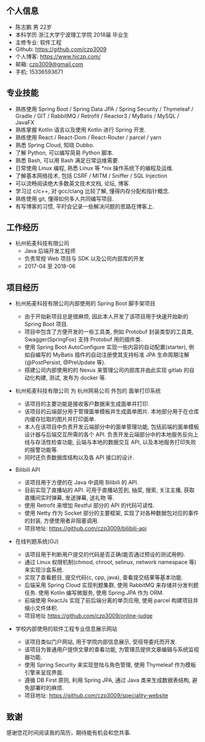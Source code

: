 ## 个人信息
- 陈志鹏 男 22岁
- 本科学历 浙江大学宁波理工学院 2018届 毕业生
- 主修专业: 软件工程
- Github: https://github.com/czp3009
- 个人博客: https://www.hiczp.com/
- 邮箱: czp3009@gmail.com
- 手机: 15336593671

## 专业技能
- 熟练使用 Spring Boot / Spring Data JPA / Spring Security / Thymeleaf / Gradle / GIT / RabbitMQ / Retrofit / Reactor3 / MyBatis / MySQL / JavaFX
- 熟练掌握 Kotlin 语言以及使用 Kotlin 进行 Spring 开发.
- 熟练使用 React / React-Dom / React-Router / parcel / yarn
- 熟悉 Spring Cloud, 知晓 Dubbo.
- 了解 Python, 可以编写简易 Python 脚本.
- 熟悉 Bash, 可以用 Bash 满足日常运维需要.
- 日常使用 Linux 编程, 熟悉 Linux 等 *nix 操作系统下的编程及运维.
- 了解基本网络技术, 包括 CSRF / MITM / Sniffer / SQL Injection
- 可以流畅阅读绝大多数英文技术文档, 论坛, 博客.
- 学习过 c/c++, 对 gcc/clang 比较了解, 懂得内存分配和指针概念.
- 熟练使用 git, 懂得如何多人共同编写项目.
- 有写博客的习惯, 平时会记录一些解决问题的思路在博客上.

## 工作经历
- 杭州拓麦科技有限公司
    - Java 后端开发工程师
    - 负责常规 Web 项目与 SDK 以及公司内部库的开发
    - 2017-04 至 2018-06

## 项目经历
- 杭州拓麦科技有限公司内部使用的 Spring Boot 脚手架项目
    - 由于开始新项目总是很麻烦, 因此本人开发了该项目用于快速开始新的 Spring Boot 项目.
    - 项目中包含了方便开发的一些工具类, 例如 Protobuf 封装类型的工具类, Swagger(SpringFox) 支持 Protobuf 用的插件类.
    - 使用 Spring Boot AutoConfigure 实现一些内容的自动配置(starter), 例如自编写的 MyBatis 插件的自动注册使其支持标准 JPA 生命周期注解(@PostPersist, @PreUpdate 等).
    - 搭建公司内部使用的的 Nexus 来管理公司内部库并由此实现 gitlab 的自动化构建, 测试, 发布为 docker 等.

- 杭州拓麦科技有限公司 为 杭州网易公司 外包的 面单打印系统
    - 该项目的主要功能是接收客户数据来生成面单并打印.
    - 该项目的云端部分用于管理面单模板并生成面单图片. 本地部分用于在仓库内缓存拉取的图片并打印面单.
    - 本人在该项目中负责开发云端部分中的面单管理功能, 包括前端的面单模板设计器与后端交互所需的各个 API. 负责开发云端部分中的本地服务反向上线与存活性检查功能, 云端与本地的数据交互 API, 以及本地服务打印失败的报警功能等.
    - 同时还负责数据库结构以及各 API 接口的设计.

- Bilibili API
    - 该项目用于方便的在 Java 中调用 Bilibili 的 API.
    - 目前实现了直播站的 API. 可用于直播站签到, 抽奖, 搜索, 关注主播, 获取直播间实时弹幕, 发送弹幕, 送礼物 等.
    - 使用 Retrofit 来增加 Restful 部分的 API 的代码可读性.
    - 使用 Netty 作为 Socket 部分的主要框架, 实现了对各种数据包对应的事件的封装, 方便使用者非阻塞调用.
    - 项目地址: https://github.com/czp3009/bilibili-api 

- 在线判题系统(OJ)
    - 该项目用于判断用户提交的代码是否正确(能否通过预设的测试用例).
    - 通过 Linux 权限机制(chmod, chroot, selinux, network namespace 等)来实现沙盒系统.
    - 实现了查看题目, 提交代码(c, cpp, java), 查看提交结果等基本功能.
    - 后端采用 Spring Cloud 实现判题集群, 使用 RabbitMQ 来存储并分发判题任务. 使用 Kotlin 编写微服务, 使用 Spring JPA 作为 ORM.
    - 前端使用 ReactJs 实现了前后端分离的单页应用, 使用 parcel 构建项目并缩小文件体积.
    - 项目地址 https://github.com/czp3009/online-judge

- 学校内部使用的软件工程专业信息展示网站
    - 该项目类似门户网站, 用于学院内部信息展示, 受班导委托而开发.
    - 该项目为普通用户提供文章的查看功能, 为管理员提供文章编辑与系统监视器功能.
    - 使用 Spring Security 来实现登陆与角色管理, 使用 Thymeleaf 作为模板引擎来呈现界面.
    - 遵循 DB First 原则, 利用 Spring JPA, 通过 Java 类来生成数据表结构, 避免部署时的麻烦.
    - 项目地址: https://github.com/czp3009/speciality-website

## 致谢
感谢您花时间阅读我的简历，期待能有机会和您共事.
